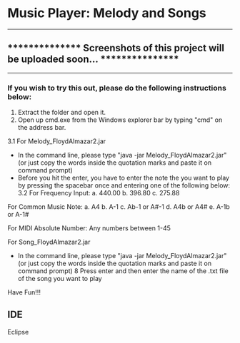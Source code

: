# Music Player: Melody and Songs

**************************************************************************************
## **************  Screenshots of this project will be uploaded soon... ***************
**************************************************************************************
### If you wish to try this out, please do the following instructions below:

1. Extract the folder and open it.
2. Open up cmd.exe from the Windows explorer bar by typing "cmd" on the address bar. 

3.1 For Melody_FloydAlmazar2.jar
* In the command line, please type "java -jar Melody_FloydAlmazar2.jar" (or just copy the words inside the quotation marks and paste it on command prompt)
* Before you hit the enter, you have to enter the note the you want to play by pressing the spacebar once and entering one of the following below:
3.2 For Frequency Input:
a. 440.00
b. 396.80
c. 275.88

For Common Music Note:
a. A4
b. A-1
c. Ab-1 or A#-1
d. A4b or A4#
e. A-1b or A-1#

For MIDI Absolute Number:
Any numbers between 1-45

For Song_FloydAlmazar2.jar
* In the command line, please type "java -jar Melody_FloydAlmazar2.jar" (or just copy the words inside the quotation marks and paste it on command prompt)
8 Press enter and then enter the name of the .txt file of the song you want to play

Have Fun!!!

## IDE
Eclipse

